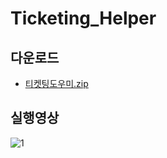 # Ticketing_Helper

## 다운로드
- [티켓팅도우미.zip](https://github.com/Leekm0912/Ticketing_Helper/files/7003720/default.zip)

## 실행영상
![1](https://user-images.githubusercontent.com/42348176/129818345-78b18a43-401e-4281-8670-bd225920afd2.gif)


